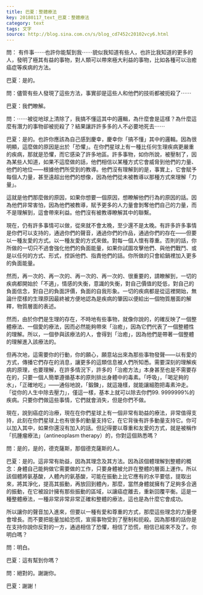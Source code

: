 ```yaml
---
title: 巴夏：整體療法
key: 20180117_text_巴夏：整體療法
category: text
tags: 文字
source: http://blog.sina.com.cn/s/blog_cd7452c20102vcy6.html
---
```


問： 有件事⋯⋯也許你能幫到我⋯⋯貌似我知道有些人，也許比我知道的更多的人，發明了極其有益的事物，對人類可以帶來極大利益的事物，比如各種可以治癒癌症等疾病的方法。

巴夏：是的。

問：儘管有些人發現了這些方法，事實卻是這些人和他們的技術都被扼殺了⋯⋯

巴夏：我們瞭解。

問：⋯⋯被從地球上清除了，我搞不懂這其中的邏輯，為什麼會是這樣？為什麼這麼有潛力的事物卻被扼殺了？結果讓許許多多的人不必要地死去⋯⋯

巴夏：是的。也許你應該為自己感到慶幸，慶幸你「搞不懂」其中的邏輯。因為很明顯，這麼做的原因是出於「恐懼」。在你們星球上有一種比任何生理疾病更嚴重的疾病，那就是恐懼，而它感染了許多地區。許多事物，如你所說，被壓制了，因為某些人知道，如果不這麼做的話，他們相信以某種方式它會威脅到他們的力量、他們的地位——根據他們所受到的教導。他們沒有理解到的是，事實上，它會賦予每個人力量，甚至遠超出他們的想像，因為他們從未被教導以那種方式來理解「力量」。

這就是他們那麼做的原因，如果你想要一個原因，想瞭解他們行為的原因的話。因為他們非常害怕，因為他們被教導，賦予更多的人力量會剝奪他們自己的力量，而不是理解到，這會帶來利益。他們沒有被教導瞭解其中的聯繫。

現在，仍有許多事情可以做，從來就不會太晚，至少還不是太晚。有許多許多事情是你們可以支持的，通過你們的聲音，通過你們的作品，通過你們的存在——但要以一種友愛的方式。以一種友愛的方式來做。對每一個人懷有尊重。否則的話，你所做的一切只不過會強化他們的負面能量，如果你試圖攻擊他們、與他們戰鬥、或是以任何的方式、形式，控訴他們、指責他們的話。你所做的只會給鍋裡加入更多的負面能量。

然而，再一次的、再一次的、再一次的、再一次的、很重要的，請瞭解到，一切的疾病都開始於「不適」，情感的失衡，意識的失衡，對自己價值的貶低，對自己的負面信念，對自己的負面評價，負面的自我形象。一切的疾病都是從這裡開始，無論什麼樣的生理原因最終被方便地認為是疾病的肇因以便給出一個物質層面的解釋，物質層面的表述。

然而，由於你們是生理的存在，不時地有些事物，就像你說的，的確反映了一個整體療法、一個愛的療法，因而必然能夠帶來「治癒」，因為它們代表了一個整體性的理解。所以，一個參與該療法的人，會得到「治癒」，因為他們是帶著一個整體的理解進入該療法的。

但再次地，這需要你的行動，你的願心，願意站出來為那些事物發聲——以有愛的方式，傳播它們存在的消息，讓更多的這類信息被人們所知悉。需要深刻的理解疾病的原理，也要理解，在許多情況下，許多的「治癒方法」本身甚至也是不需要存在的，只要一個人簡單遵循基本的原則排出身體中的毒素。「呼吸」，「喝足夠的水」，「正確地吃」——通俗地說，「鍛鍊」，就這幾樣，就能讓細胞把毒素沖走。「從你的人生中除去壓力」，僅這一樣，基本上就可以除去你們99. 9999999%的疾病。只要你們做這些事情，它們就會消失，但是你們不做。

現在，說到癌症的治療，現在在你們星球上有一個非常有助益的療法，非常值得支持，此刻在你們星球上也有很多的動量支持它，在它背後有許多動量支持它。你可以加入其中，如果你還沒有加入的話。但記得要以尊重和友愛的方式，就是被稱作「抗腫瘤療法」（antineoplasm therapy）的，你對這個熟悉嗎？

問：是的，是的，德克薩斯，那個德克薩斯的人。

巴夏：是的。這非常有助益，因為其理念及其方法。因為該個體理解到整體的概念：身體自己能夠做它需要做的工作，只要身體被允許在整體的層面上運作。所以該個體將氨基酸，人體內的氨基酸，可能在振動上比它應有的水平要低，提取出來，將其淨化，提高其振動，再放回到體內，那麼，當然身體就擁有了足夠多合適的振動，在它被設計擁有那些振動的區域，以讓癌症離去，重新回覆平衡。這是一種整體療法，一種非常非常非常正確和整體的療法，這也是為什麼它會成功。

所以讓你的聲音加入進來，但要以一種有愛和尊重的方式，那麼這些理念的力量便會增長。而不要把能量加給恐慌，宣揚事物受到了壓制和扼殺。因為那樣的話你是在支持你說你反對的一方，通過相信了恐懼，相信了恐慌，相信已經來不及了。你明白嗎？

問：明白。

巴夏：這有幫到你嗎？

問：絕對的。謝謝你。

巴夏：謝謝！
